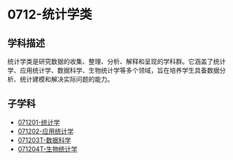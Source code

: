 # 0712-统计学类

## 学科描述
统计学类是研究数据的收集、整理、分析、解释和呈现的学科群。它涵盖了统计学、应用统计学、数据科学、生物统计学等多个领域，旨在培养学生具备数据分析、统计建模和解决实际问题的能力。

## 子学科

* [071201-统计学](./071201-统计学/071201-统计学.md)
* [071202-应用统计学](./071202-应用统计学/071202-应用统计学.md)
* [071203T-数据科学](./071203T-数据科学/071203T-数据科学.md)
* [071204T-生物统计学](./071204T-生物统计学/071204T-生物统计学.md)
